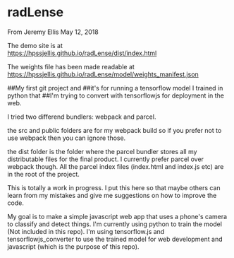 # radLense



From Jeremy Ellis
May 12, 2018

The demo site is at   
https://hpssjellis.github.io/radLense/dist/index.html



The weights file has been made readable at  
https://hpssjellis.github.io/radLense/model/weights_manifest.json



##My first git project and
##it's for running a tensorflow model I trained in python that
##I'm trying to convert with tensorflowjs for deployment in the web.


I tried two differend bundlers: webpack and parcel.

the src and public folders are for my webpack build so if you prefer not to use webpack then you can ignore those.

the dist folder is the folder where the parcel bundler stores all my distributable files for the final product.
I currently prefer parcel over webpack though. All the parcel index files (index.html and index.js etc) are in the root of the project.

This is totally a work in progress. I put this here so that maybe others can learn from my mistakes and give me suggestions on how to improve the code.

My goal is to make a simple javascript web app that uses a phone's camera to classify and detect things.
I'm currently using python to train the model (Not included in this repo).
I'm using tensorflow.js and tensorflowjs_converter to use the trained model for web development and javascript (which is the purpose of this repo). 



